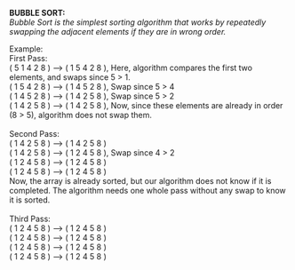 <b>BUBBLE SORT:</b> </br>
<i>Bubble Sort is the simplest sorting algorithm that works by repeatedly swapping the adjacent elements if they are in wrong order.</i>


Example:</br>
First Pass:</br>
( 5 1 4 2 8 ) –> ( 1 5 4 2 8 ), Here, algorithm compares the first two elements, and swaps since 5 > 1.</br>
( 1 5 4 2 8 ) –>  ( 1 4 5 2 8 ), Swap since 5 > 4</br>
( 1 4 5 2 8 ) –>  ( 1 4 2 5 8 ), Swap since 5 > 2</br>
( 1 4 2 5 8 ) –> ( 1 4 2 5 8 ), Now, since these elements are already in order (8 > 5), algorithm does not swap them.</br>
</br>
Second Pass:</br>
( 1 4 2 5 8 ) –> ( 1 4 2 5 8 )</br>
( 1 4 2 5 8 ) –> ( 1 2 4 5 8 ), Swap since 4 > 2</br>
( 1 2 4 5 8 ) –> ( 1 2 4 5 8 )</br>
( 1 2 4 5 8 ) –>  ( 1 2 4 5 8 )</br>
Now, the array is already sorted, but our algorithm does not know if it is completed. The algorithm needs one whole pass without any swap to know it is sorted.</br>
</br>
Third Pass:</br>
( 1 2 4 5 8 ) –> ( 1 2 4 5 8 )</br>
( 1 2 4 5 8 ) –> ( 1 2 4 5 8 )</br>
( 1 2 4 5 8 ) –> ( 1 2 4 5 8 )</br>
( 1 2 4 5 8 ) –> ( 1 2 4 5 8 )</br>
